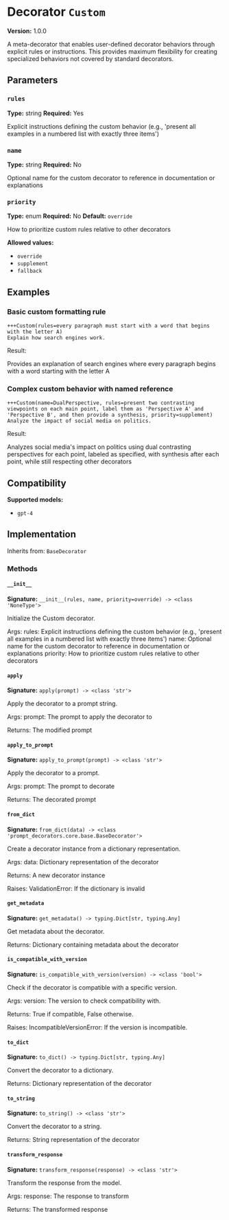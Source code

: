 # Decorator `Custom`

**Version:** 1.0.0

A meta-decorator that enables user-defined decorator behaviors through explicit rules or instructions. This provides maximum flexibility for creating specialized behaviors not covered by standard decorators.

## Parameters

### `rules`

**Type:** string
**Required:** Yes

Explicit instructions defining the custom behavior (e.g., 'present all examples in a numbered list with exactly three items')

### `name`

**Type:** string
**Required:** No

Optional name for the custom decorator to reference in documentation or explanations

### `priority`

**Type:** enum
**Required:** No
**Default:** `override`

How to prioritize custom rules relative to other decorators

**Allowed values:**

- `override`
- `supplement`
- `fallback`

## Examples

### Basic custom formatting rule

```
+++Custom(rules=every paragraph must start with a word that begins with the letter A)
Explain how search engines work.
```

Result:

Provides an explanation of search engines where every paragraph begins with a word starting with the letter A

### Complex custom behavior with named reference

```
+++Custom(name=DualPerspective, rules=present two contrasting viewpoints on each main point, label them as 'Perspective A' and 'Perspective B', and then provide a synthesis, priority=supplement)
Analyze the impact of social media on politics.
```

Result:

Analyzes social media's impact on politics using dual contrasting perspectives for each point, labeled as specified, with synthesis after each point, while still respecting other decorators

## Compatibility

**Supported models:**

- `gpt-4`

## Implementation

Inherits from: `BaseDecorator`

### Methods

#### `__init__`

**Signature:** `__init__(rules, name, priority=override) -> <class 'NoneType'>`

Initialize the Custom decorator.

Args:
    rules: Explicit instructions defining the custom behavior (e.g., 'present all examples in a numbered list with exactly three items')
    name: Optional name for the custom decorator to reference in documentation or explanations
    priority: How to prioritize custom rules relative to other decorators

#### `apply`

**Signature:** `apply(prompt) -> <class 'str'>`

Apply the decorator to a prompt string.

Args:
    prompt: The prompt to apply the decorator to


Returns:
    The modified prompt

#### `apply_to_prompt`

**Signature:** `apply_to_prompt(prompt) -> <class 'str'>`

Apply the decorator to a prompt.

Args:
    prompt: The prompt to decorate

Returns:
    The decorated prompt

#### `from_dict`

**Signature:** `from_dict(data) -> <class 'prompt_decorators.core.base.BaseDecorator'>`

Create a decorator instance from a dictionary representation.

Args:
    data: Dictionary representation of the decorator

Returns:
    A new decorator instance

Raises:
    ValidationError: If the dictionary is invalid

#### `get_metadata`

**Signature:** `get_metadata() -> typing.Dict[str, typing.Any]`

Get metadata about the decorator.

Returns:
    Dictionary containing metadata about the decorator

#### `is_compatible_with_version`

**Signature:** `is_compatible_with_version(version) -> <class 'bool'>`

Check if the decorator is compatible with a specific version.

Args:
    version: The version to check compatibility with.


Returns:
    True if compatible, False otherwise.


Raises:
    IncompatibleVersionError: If the version is incompatible.

#### `to_dict`

**Signature:** `to_dict() -> typing.Dict[str, typing.Any]`

Convert the decorator to a dictionary.

Returns:
    Dictionary representation of the decorator

#### `to_string`

**Signature:** `to_string() -> <class 'str'>`

Convert the decorator to a string.

Returns:
    String representation of the decorator

#### `transform_response`

**Signature:** `transform_response(response) -> <class 'str'>`

Transform the response from the model.

Args:
    response: The response to transform

Returns:
    The transformed response
